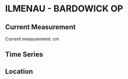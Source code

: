 # ILMENAU - BARDOWICK OP

## Current Measurement

Current measurement: <Value topic="rivers/pegel-online/ILMENAU/BARDOWICK-OP/measurementValue"/> cm

## Time Series

<TimeSeries topic="rivers/pegel-online/ILMENAU/BARDOWICK-OP/measurementValue" period="week" />

## Location

<WorldMap>
  <Marker lat="53.2910968548268" lon="10.401113855728596" labelTopic="rivers/pegel-online/ILMENAU/BARDOWICK-OP/measurementValue" />
</WorldMap>
